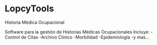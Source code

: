 # LopcyTools
Historia Médica Ocupacional

Software para la gestión de Historias Médicas Ocupacionales
Incluye:
        -Control de Citas
        -Archivo Clínico
        -Morbilidad
        -Epidemiología
        -y mas...
